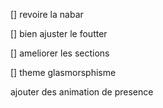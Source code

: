 [] revoire la nabar

[] bien ajuster le foutter

[] ameliorer les sections 

[] theme glasmorsphisme

ajouter des animation de presence
